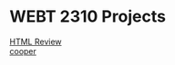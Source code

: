<h1>WEBT 2310 Projects</h1>
<a href="Review/index.html" target="_blank"> HTML Review</a> 
<br>
<a href="cooper.docx" target="_blank">cooper</a>



